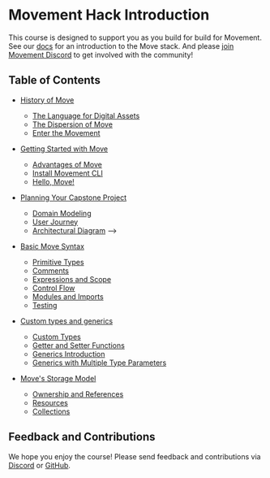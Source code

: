 # Movement Hack Introduction

This course is designed to support you as you build for build for Movement. See our [docs](https://docs.movementlabs.xyz/) for an introduction to the Move stack. And please [join Movement Discord](https://discord.gg/movementlabsxyz) to get involved with the community!

## Table of Contents

- [History of Move](ch01-00-history-of-move.md)
  - [The Language for Digital Assets](ch01-01-the-language.md)
  - [The Dispersion of Move](ch01-02-dispersion-of-move.md)
  - [Enter the Movement](ch01-03-enter-movement.md)

- [Getting Started with Move](ch02-00-getting-started-with-move.md)
  - [Advantages of Move](ch02-01-advantages-of-move.md)
  - [Install Movement CLI](ch02-02-install-movement-cli.md)
  - [Hello, Move!](ch02-03-hello-move.md)

- [Planning Your Capstone Project](ch03-00-domain-modeling.md)
  - [Domain Modeling](ch03-01-domain-modeling.md)
  - [User Journey](ch03-02-user-journey.md)
  - [Architectural Diagram](ch03-03-architectural-diagram.md)
    -->
- [Basic Move Syntax](ch04-00-basic-move-syntax.md)
  - [Primitive Types](ch04-01-primitive-types.md)
  - [Comments](ch04-02-comments.md)
  - [Expressions and Scope](ch04-03-expressions-and-scope.md)
  - [Control Flow](ch04-04-control-flow.md)
  - [Modules and Imports](ch04-05-modules-and-imports.md)
  - [Testing](ch04-06-testing.md)

- [Custom types and generics](ch05-00-custom-types-and-generics.md)
  - [Custom Types](ch05-01-custom-types.md)
  - [Getter and Setter Functions](ch05-02-getter-functions.md)
  - [Generics Introduction](ch05-03-generics-intro.md)
  - [Generics with Multiple Type Parameters](ch05-04-generics-with-multiple-types.md)

- [Move's Storage Model](ch06-00-storage-model.md)
  - [Ownership and References](ch06-01-ownership-and-references.md)
  - [Resources](ch06-02-resources.md)
  - [Collections](ch06-03-collections.md)

## Feedback and Contributions

We hope you enjoy the course! Please send feedback and contributions via [Discord](https://discord.gg/movementlabsxyz) or [GitHub](https://github.com/movementlabsxyz/movement-hack).
